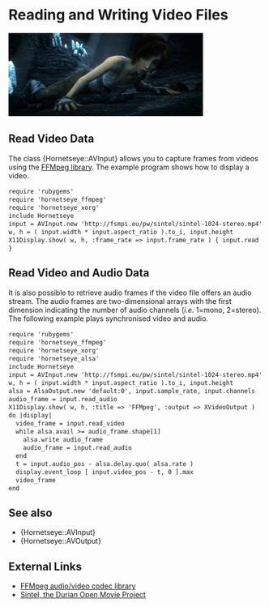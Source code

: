 Reading and Writing Video Files
===============================

![Read video files](images/sintel.jpg)

Read Video Data
----------------

The class {Hornetseye::AVInput} allows you to capture frames from videos using the [FFMpeg library](http://www.ffmpeg.org/). The example program shows how to display a video.

    require 'rubygems'
    require 'hornetseye_ffmpeg'
    require 'hornetseye_xorg'
    include Hornetseye
    input = AVInput.new 'http://fsmpi.eu/pw/sintel/sintel-1024-stereo.mp4'
    w, h = ( input.width * input.aspect_ratio ).to_i, input.height
    X11Display.show( w, h, :frame_rate => input.frame_rate ) { input.read }

Read Video and Audio Data
-------------------------

It is also possible to retrieve audio frames if the video file offers an audio stream. The audio frames are two-dimensional arrays with the first dimension indicating the number of audio channels (*i.e.* 1=mono, 2=stereo). The following example plays synchronised video and audio.

    require 'rubygems'
    require 'hornetseye_ffmpeg'
    require 'hornetseye_xorg'
    require 'hornetseye_alsa'
    include Hornetseye
    input = AVInput.new 'http://fsmpi.eu/pw/sintel/sintel-1024-stereo.mp4'
    w, h = ( input.width * input.aspect_ratio ).to_i, input.height
    alsa = AlsaOutput.new 'default:0', input.sample_rate, input.channels
    audio_frame = input.read_audio
    X11Display.show( w, h, :title => 'FFMpeg', :output => XVideoOutput ) do |display|
      video_frame = input.read_video
      while alsa.avail >= audio_frame.shape[1]
        alsa.write audio_frame
        audio_frame = input.read_audio
      end
      t = input.audio_pos - alsa.delay.quo( alsa.rate )
      display.event_loop [ input.video_pos - t, 0 ].max
      video_frame
    end

See also
--------

* {Hornetseye::AVInput}
* {Hornetseye::AVOutput}

External Links
--------------

* [FFMpeg audio/video codec library](http://www.ffmpeg.org/)
* [Sintel, the Durian Open Movie Project](http://sintel.org/)

